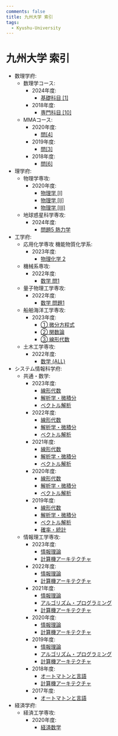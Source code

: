 ```yaml
---
comments: false
title: 九州大学 索引
tags:
  - Kyushu-University
---
```

# 九州大学 索引

- 数理学府:
    - 数理学コース:
        - 2024年度:
            - [基礎科目 \[1\]](mathematics/suuri_2024_kiso_1.md)
        - 2018年度:
            - [専門科目 \[10\]](mathematics/suuri_2018_senmon_10.md)
    - MMAコース:
        - 2020年度:
            - [問\[4\]](mathematics/mma_2020_4.md)
        - 2019年度:
            - [問\[3\]](mathematics/mma_2019_3.md)
        - 2018年度:
            - [問\[6\]](mathematics/mma_2018_6.md)
- 理学府:
    - 物理学専攻:
        - 2020年度:
            - [物理学 \[I\]](science/phys_2020_phys_I.md)
            - [物理学 \[II\]](science/phys_2020_phys_II.md)
            - [物理学 \[III\]](science/phys_2020_phys_III.md)
    - 地球惑星科学専攻:
        - 2024年度:
            - [問題5 熱力学](science/geo_2024_5.md)
- 工学府:
    - 応用化学専攻 機能物質化学系:
        - 2023年度:
            - [物理化学 2](engineering/ac_cstf_2023_phys_chem_2.md)
    - 機械系専攻:
        - 2022年度:
            - [数学 問1](engineering/mech_2022_math_1.md)
    - 量子物理工学専攻:
        - 2022年度:
            - [数学 問題1](engineering/qpn_2022_math_1.md)
    - 船舶海洋工学専攻:
        - 2023年度:
            - [① 微分方程式](engineering/nams_2023_1.md)
            - [② 関数論](engineering/nams_2023_2.md)
            - [③ 線形代数](engineering/nams_2023_3.md)
    - 土木工学専攻:
        - 2022年度:
            - [数学 (ALL)](engineering/civil_2022_math_all.md)
- システム情報科学府:
    - 共通・数学:
        - 2023年度:
            - [線形代数](ISEE/kyotsu_2023_linear_algebra.md)
            - [解析学・微積分](ISEE/kyotsu_2023_analysis_calculus.md)
            - [ベクトル解析](ISEE/kyotsu_2023_vector_analysis.md)
        - 2022年度:
            - [線形代数](ISEE/kyotsu_2022_linear_algebra.md)
            - [解析学・微積分](ISEE/kyotsu_2022_analysis_calculus.md)
            - [ベクトル解析](ISEE/kyotsu_2022_vector_analysis.md)
        - 2021年度:
            - [線形代数](ISEE/kyotsu_2021_linear_algebra.md)
            - [解析学・微積分](ISEE/kyotsu_2021_analysis_calculus.md)
            - [ベクトル解析](ISEE/kyotsu_2021_vector_analysis.md)
        - 2020年度:
            - [線形代数](ISEE/kyotsu_2020_linear_algebra.md)
            - [解析学・微積分](ISEE/kyotsu_2020_analysis_calculus.md)
            - [ベクトル解析](ISEE/kyotsu_2020_vector_analysis.md)
        - 2019年度:
            - [線形代数](ISEE/kyotsu_2019_linear_algebra.md)
            - [解析学・微積分](ISEE/kyotsu_2019_analysis_calculus.md)
            - [ベクトル解析](ISEE/kyotsu_2019_vector_analysis.md)
            - [確率・統計](ISEE/kyotsu_2019_prob_stat.md)
    - 情報理工学専攻:
        - 2023年度:
            - [情報理論](ISEE/ist_2023_information_theory.md)
            - [計算機アーキテクチャ](ISEE/ist_2023_computer_architecture.md)
        - 2022年度:
            - [情報理論](ISEE/ist_2022_information_theory.md)
            - [計算機アーキテクチャ](ISEE/ist_2022_computer_architecture.md)
        - 2021年度:
            - [情報理論](ISEE/ist_2021_information_theory.md)
            - [アルゴリズム・プログラミング](ISEE/ist_2021_algorithm_programming.md)
            - [計算機アーキテクチャ](ISEE/ist_2021_computer_architecture.md)
        - 2020年度:
            - [情報理論](ISEE/ist_2020_information_theory.md)
            - [計算機アーキテクチャ](ISEE/ist_2020_computer_architecture.md)
        - 2019年度:
            - [情報理論](ISEE/ist_2019_information_theory.md)
            - [アルゴリズム・プログラミング](ISEE/ist_2019_algorithm_programming.md)
            - [計算機アーキテクチャ](ISEE/ist_2019_computer_architecture.md)
        - 2018年度:
            - [オートマトンと言語](ISEE/ist_2018_automata_and_formal_language.md)
            - [計算機アーキテクチャ](ISEE/ist_2018_computer_architecture.md)
        - 2017年度:
            - [オートマトンと言語](ISEE/ist_2017_automata_and_formal_language.md)
- 経済学府:
    - 経済工学専攻:
        - 2020年度:
            - [経済数学](economics/economic_engineering_2020_keizaisuugaku.md)